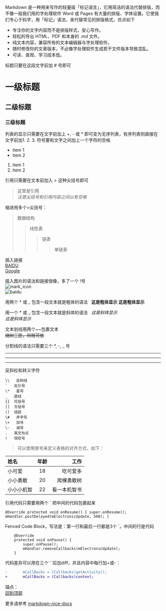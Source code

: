 
Markdown 是一种用来写作的轻量级「标记语言」，它用简洁的语法代替排版，而不像一般我们用的字处理软件 Word 或 Pages 有大量的排版、字体设置。它使我们专心于码字，用「标记」语法，来代替常见的排版格式，优点如下

* 专注你的文字内容而不是排版样式，安心写作。
* 轻松的导出 HTML、PDF 和本身的 .md 文件。
* 纯文本内容，兼容所有的文本编辑器与字处理软件。
* 随时修改你的文章版本，不必像字处理软件生成若干文件版本导致混乱。
* 可读、直观、学习成本低。

标题只要在这段文字前加 # 号即可
# 一级标题
## 二级标题
### 三级标题

列表的显示只需要在文字前加上 +, - 或 * 即可变为无序列表，有序列表则直接在文字前加1. 2. 3. 符号要和文字之间加上一个字符的空格
* item 1
* item 2
1. item 1
2. item 2

引用只需要在文本前加入 > 这种尖括号即可
>这里是引用  
*注意尖括号和引用内容之间以有空格*

缩进用多个>尖括号：  
>数据结构
>>线性表
>>>链表
>>>>单链表


插入链接  
[BAIDU](https://www.baidu.com)  
[Google](https://www.google.com)  

插入图片的语法和链接很像，多了一个 !号  
![mark_icon](https://timgsa.baidu.com/timg?image&quality=80&size=b10000_10000&sec=1504491447&di=a212e399c6a3c35d2c71352c83f8651d&src=http://img.phperz.com/data/icon/14166289897448.jpg)  
![baidu](http://www.baidu.com/img/bdlogo.gif)

用两个 * 或 _ 包含一段文本就是粗体的语法   
 **这是粗体显示**
 __这是粗体显示__

用一个 * 或 _ 包含一段文本就是斜体的语法  
*这是斜体显示*  
_这是斜体显示_

文本划线用两个\~\~包裹文本    
~~绕树三匝，何枝可依~~

分割线的语法只需要三个 *, -, _ 号
***   
-----
_____

反斜杠和转义字符  
```
\\   反斜线  
`   反引号  
\*   星号  
_   底线  
{}  花括号  
[]  方括号  
()  括弧  
\#   井字号  
\+   加号  
\-   减号  
.   英文句点  
!   惊叹号  
```

>可以使用冒号来定义表格的对齐方式，如下：

| 姓名   | 年龄 |     工作 |
| :----- | :--: | -------: |
| 小可爱 |  18  | 吃可爱多 |
| 小小勇敢 |  20  | 爬棵勇敢树 |
| 小小小机智 |  22  | 看一本机智书 |


引用代码只需要用两个 ` 把中间的代码包裹起来  

`@Override
    protected void onResume() {
        super.onResume();
        mHandler.postDelayed(mElectronicUpdate, 500);
    }`


Fenced Code Block，写法是：第一行和最后一行都是3个 \`，中间的行是代码  
```
    @Override
    protected void onPause() {
        super.onPause();
        mHandler.removeCallbacks(mElectronicUpdate);
    }
```

代码差异可以用在三个\`\`\`后加diff，并且内容中每行加+或-：  
``` diff
-       mCallBacks = (Callbacks)getActivity();
+       mCallBacks = (Callbacks)context;
```

锚点：  
[回到顶部](#readme)

更多请参考 [markdown-nice-docs](https://docs.mdnice.com "更多")

